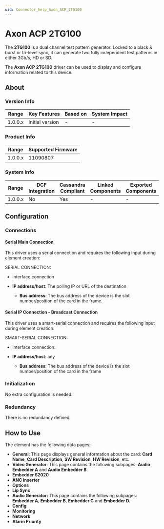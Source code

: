 ```yaml
---
uid: Connector_help_Axon_ACP_2TG100
---
```


# Axon ACP 2TG100

The **2TG100** is a dual channel test pattern generator. Locked to a black & burst or tri-level sync, it can generate two fully independent test patterns in either 3Gb/s, HD or SD.

The **Axon ACP** **2TG100** driver can be used to display and configure information related to this device.

## About

### Version Info

| **Range** | **Key Features** | **Based on** | **System Impact** |
|-----------|------------------|--------------|-------------------|
| 1.0.0.x   | Initial version  | \-           | \-                |

### Product Info

| **Range** | **Supported Firmware** |
|-----------|------------------------|
| 1.0.0.x   | 11090807               |

### System Info

| **Range** | **DCF Integration** | **Cassandra Compliant** | **Linked Components** | **Exported Components** |
|-----------|---------------------|-------------------------|-----------------------|-------------------------|
| 1.0.0.x   | No                  | Yes                     | \-                    | \-                      |

## Configuration

### Connections

#### Serial Main Connection

This driver uses a serial connection and requires the following input during element creation:

SERIAL CONNECTION:

- Interface connection

- **IP address/host**: The polling IP or URL of the destination
  - **Bus address**: The bus address of the device is the slot number/position of the card in the frame.

#### Serial IP Connection - Broadcast Connection

This driver uses a smart-serial connection and requires the following input during element creation:

SMART-SERIAL CONNECTION:

- Interface connection:

- **IP address/host**: any
  - **Bus address**: The bus address of the device is the slot number/position of the card in the frame

### Initialization

No extra configuration is needed.

### Redundancy

There is no redundancy defined.

## How to Use

The element has the following data pages:

- **General**: This page displays general information about the card: **Card Name**, **Card Description**, **SW Revision**, **HW Revision**, etc.
- **Video Generator**: This page contains the following subpages: **Audio Embedder A** and **Audio Embedder B**.
- **Embedder S2020**
- **ANC Inserter**
- **Options**
- **Lip Sync**
- **Audio Generator:** This page contains the following subpages: **Embedder A**, **Embedder B**, **Embedder C** and **Embedder D**.
- **Config**
- **Monitoring**
- **Network**
- **Alarm Priority**

